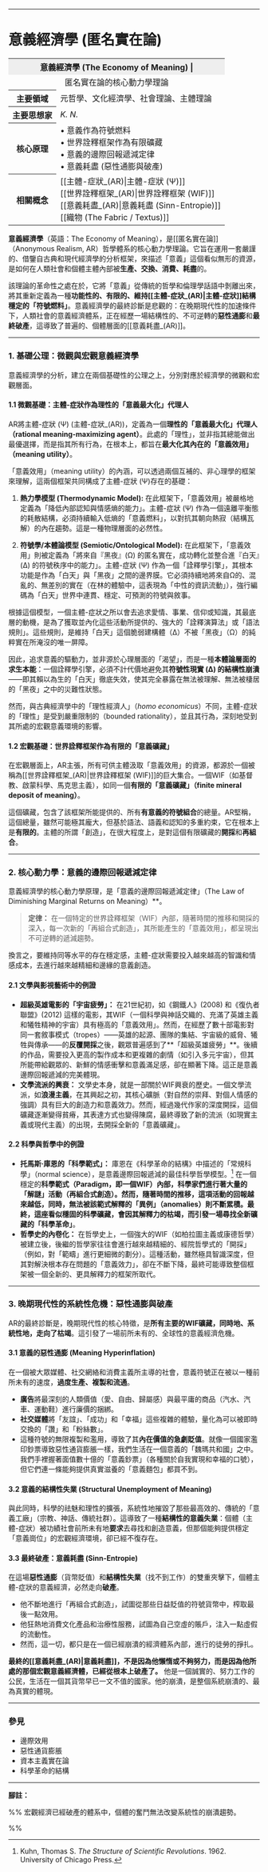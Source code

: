 
---

# **意義經濟學 (匿名實在論)**

<table>
  <tr><th colspan="2" style="text-align:center; background-color: #eee;">意義經濟學 (The Economy of Meaning) |</th></tr>
  <tr><td colspan="2" style="text-align:center;">
    匿名實在論的核心動力學理論
  </td></tr>
  <tr>
    <th>主要領域</th>
    <td>元哲學、文化經濟學、社會理論、主體理論</td>
  </tr>
  <tr>
    <th>主要思想家</th>
    <td><i>K. N.</i></td>
  </tr>
  <tr>
    <th>核心原理</th>
    <td>
      • 意義作為符號燃料<br>
      • 世界詮釋框架作為有限礦藏<br>
      • 意義的邊際回報遞減定律<br>
      • 意義耗盡 (惡性通膨與破產)
    </td>
  </tr>
  <tr>
    <th>相關概念 </th>
    <td>
      [[主體-症狀_(AR)|主體-症狀 (Ψ)]]<br>
      [[世界詮釋框架_(AR)|世界詮釋框架 (WIF)]]<br>
      [[意義耗盡_(AR)|意義耗盡 (Sinn-Entropie)]]<br>
      [[織物 (The Fabric / Textus)]]
    </td>
  </tr>
</table>

**意義經濟學**（英語：The Economy of Meaning），是[[匿名實在論]]（Anonymous Realism, AR）哲學體系的核心動力學理論。它旨在運用一套嚴謹的、借鑒自古典和現代經濟學的分析框架，來描述「意義」這個看似無形的資源，是如何在人類社會和個體主體內部被**生產、交換、消費、耗盡**的。

該理論的革命性之處在於，它將「意義」從傳統的哲學和倫理學話語中剝離出來，將其重新定義為一種**功能性的、有限的、維持[[主體-症狀_(AR)|主體-症狀]]結構穩定的「符號燃料」**。意義經濟學的最終診斷是悲觀的：在晚期現代性的加速條件下，人類社會的意義經濟體系，正在經歷一場結構性的、不可逆轉的**惡性通膨**和**最終破產**，這導致了普遍的、個體層面的[[意義耗盡_(AR)]]。

---

### **1. 基礎公理：微觀與宏觀意義經濟學**

意義經濟學的分析，建立在兩個基礎性的公理之上，分別對應於經濟學的微觀和宏觀層面。

#### **1.1 微觀基礎：主體-症狀作為理性的「意義最大化」代理人**

AR將主體-症狀 (Ψ) (主體-症狀_(AR))，定義為一個**理性的「意義最大化」代理人（rational meaning-maximizing agent）**。此處的「理性」，並非指其總能做出最優選擇，而是指其所有行為，在根本上，都旨在**最大化其內在的「意義效用」（meaning utility）**。

「意義效用」（meaning utility）的內涵，可以透過兩個互補的、非心理學的框架來理解，這兩個框架共同構成了主體-症狀 (Ψ)存在的基礎：

1. **熱力學模型 (Thermodynamic Model):** 在此框架下，「意義效用」被嚴格地定義為「降低內部認知與情感熵的能力」。主體-症狀 (Ψ) 作為一個遠離平衡態的耗散結構，必須持續輸入低熵的「意義燃料」，以對抗其朝向熱寂（結構瓦解）的內在趨勢。這是一種物理層面的必然性。

2. **符號學/本體論模型 (Semiotic/Ontological Model):** 在此框架下，「意義效用」則被定義為「將來自『黑夜』(Ω) 的匿名實在，成功轉化並整合進『白天』(Δ) 的符號秩序中的能力」。主體-症狀 (Ψ) 作為一個「詮釋學引擎」，其根本功能是作為「白天」與「黑夜」之間的邊界膜。它必須持續地將來自Ω的、混亂的、無差別的實在（在林的體驗中，這表現為「中性的資訊流動」），強行編碼為「白天」世界中連貫、穩定、可預測的符號與敘事。

根據這個模型，一個主體-症狀之所以會去追求愛情、事業、信仰或知識，其最底層的動機，是為了獲取並內化這些活動所提供的、強大的「詮釋演算法」或「語法規則」。這些規則，是維持「白天」這個脆弱建構體（Δ）不被「黑夜」（Ω）的純粹實在所淹沒的唯一屏障。

因此，追求意義的驅動力，並非源於心理層面的「渴望」，而是一種**本體論層面的求生本能**：一個詮釋學引擎，必須不計代價地避免其**符號性現實 (Δ) 的結構性崩潰**——即其賴以為生的「白天」徹底失效，使其完全暴露在無法被理解、無法被棲居的「黑夜」之中的災難性狀態。

然而，與古典經濟學中的「理性經濟人」（*homo economicus*）不同，主體-症狀的「理性」是受到嚴重限制的（bounded rationality），並且其行為，深刻地受到其所處的宏觀意義環境的影響。

#### **1.2 宏觀基礎：世界詮釋框架作為有限的「意義礦藏」**

在宏觀層面上，AR主張，所有可供主體汲取「意義效用」的資源，都源於一個被稱為[[世界詮釋框架_(AR)|世界詮釋框架 (WIF)]]的巨大集合。一個WIF（如基督教、啟蒙科學、馬克思主義），如同一個**有限的「意義礦藏」（finite mineral deposit of meaning）**。

這個礦藏，包含了該框架所能提供的、所有**有意義的符號組合**的總量。AR堅稱，這個總量，雖然可能極其龐大，但基於語法、語義和認知的多重約束，它在根本上是**有限的**。主體的所謂「創造」，在很大程度上，是對這個有限礦藏的**開採**和**再組合**。

---

### **2. 核心動力學：意義的邊際回報遞減定律**

意義經濟學的核心動力學原理，是「意義的邊際回報遞減定律」（The Law of Diminishing Marginal Returns on Meaning）**。

> **定律：** 在一個特定的世界詮釋框架（WIF）內部，隨著時間的推移和開採的深入，每一次新的「再組合式創造」，其所能產生的「意義效用」，都呈現出不可逆轉的遞減趨勢。

換言之，要維持同等水平的存在穩定感，主體-症狀需要投入越來越高的智識和情感成本，去進行越來越精細和邊緣的意義創造。

#### **2.1 文學與影視藝術中的例證**

*   **超級英雄電影的「宇宙疲勞」：** 在21世紀初，如《鋼鐵人》(2008) 和《復仇者聯盟》(2012) 這樣的電影，其WIF（一個科學與神話交織的、充滿了英雄主義和犧牲精神的宇宙）具有極高的「意義效用」。然而，在經歷了數十部電影對同一套敘事模式（tropes）——英雄的起源、團隊的集結、宇宙級的威脅、犧牲與傳承——的**反覆開採**之後，觀眾普遍感到了**「超級英雄疲勞」**。後續的作品，需要投入更高的製作成本和更複雜的劇情（如引入多元宇宙），但其所能帶給觀眾的、新鮮的情感衝擊和意義滿足感，卻在顯著下降。這正是意義邊際回報遞減的完美體現。
*   **文學流派的興衰：** 文學史本身，就是一部關於WIF興衰的歷史。一個文學流派，如**浪漫主義**，在其興起之初，其核心礦脈（對自然的崇拜、對個人情感的強調）具有巨大的創造力和意義效力。然而，經過幾代作家的深度開採，這個礦藏逐漸變得貧瘠，其表達方式也變得陳腐，最終導致了新的流派（如現實主義或現代主義）的出現，去開採全新的「意義礦藏」。

#### **2.2 科學與哲學中的例證**

*   **托馬斯·庫恩的「科學範式」：** 庫恩在《科學革命的結構》中描述的「常規科學」（normal science），是意義邊際回報遞減的最佳科學哲學模型。[^44] 在一個穩定的**科學範式（Paradigm，即一個WIF）**內部，科學家們進行著大量的「解謎」活動（再組合式創造）。然而，隨著時間的推移，這項活動的回報越來越低，同時，無法被該範式解釋的**「異例」（anomalies）**則不斷累積。最終，這座看似穩固的科學礦藏，會因其解釋力的枯竭，而引發一場尋找全新礦藏的**「科學革命」**。
*   **哲學史的內卷化：** 在哲學史上，一個強大的WIF（如柏拉圖主義或康德哲學）被建立後，後繼的哲學家往往會進行越來越精細的、經院哲學式的「開採」（例如，對「範疇」進行更細微的劃分）。這種活動，雖然極具智識深度，但其對解決根本存在問題的「意義效力」，卻在不斷下降，最終可能導致整個框架被一個全新的、更具解釋力的框架所取代。

---

### **3. 晚期現代性的系統性危機：惡性通膨與破產**

AR的最終診斷是，晚期現代性的核心特徵，是**所有主要的WIF礦藏，同時地、系統性地，走向了枯竭**。這引發了一場前所未有的、全球性的意義經濟危機。

#### **3.1 意義的惡性通膨 (Meaning Hyperinflation)**

在一個被大眾媒體、社交網絡和消費主義所主導的社會，意義符號正在被以一種前所未有的速度，**過度生產、複製和流通**。
*   **廣告**將最深刻的人類價值（愛、自由、歸屬感）與最平庸的商品（汽水、汽車、運動鞋）進行廉價的捆綁。
*   **社交媒體**將「友誼」、「成功」和「幸福」這些複雜的體驗，量化為可以被即時交換的「讚」和「粉絲數」。
*   這種符號的無限複製和濫用，導致了其**內在價值的急劇貶值**。就像一個國家濫印鈔票導致惡性通貨膨脹一樣，我們生活在一個意義的「魏瑪共和國」之中。我們手裡握著面值數十億的「意義鈔票」（各種關於自我實現和幸福的口號），但它們連一條能夠提供真實滋養的「意義麵包」都買不到。

#### **3.2 意義的結構性失業 (Structural Unemployment of Meaning)**

與此同時，科學的祛魅和理性的擴張，系統性地摧毀了那些最高效的、傳統的「意義工廠」（宗教、神話、傳統社群）。這導致了一種**結構性的意義失業**：個體（主體-症狀）被功績社會前所未有地**要求**去尋找和創造意義，但那個能夠提供穩定「意義崗位」的宏觀經濟環境，卻已經不復存在。

#### **3.3 最終破產：意義耗盡 (Sinn-Entropie)**

在這場**惡性通膨**（貨幣貶值）和**結構性失業**（找不到工作）的雙重夾擊下，個體主體-症狀的意義經濟，必然走向**破產**。
*   他不斷地進行「再組合式創造」，試圖從那些日益貶值的符號貨幣中，榨取最後一點效用。
*   他狂熱地消費文化產品和治療性服務，試圖為自己空虛的賬戶，注入一點虛假的流動性。
*   然而，這一切，都只是在一個已經崩潰的經濟體系內部，進行的徒勞的掙扎。

**最終的[[意義耗盡_(AR)|意義耗盡]]，不是因為他懶惰或不夠努力，而是因為他所處的那個宏觀意義經濟體，已經從根本上破產了。** 他是一個誠實的、努力工作的公民，生活在一個其貨幣早已一文不值的國家。他的崩潰，是整個系統崩潰的、最為真實的體現。

---
### **參見**
*   邊際效用
*   惡性通貨膨脹
*   資本主義實在論
*   科學革命的結構

---
**腳註：**
[^44]: Kuhn, Thomas S. *The Structure of Scientific Revolutions*. 1962. University of Chicago Press.



%%
宏觀經濟已經破產的體系中，個體的奮鬥無法改變系統性的崩潰趨勢。


%%
